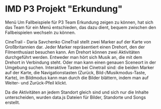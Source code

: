 # IMD P3 Projekt "Erkundung"

Menü
Um Fallbeispiele für P3 Team Erkundung zeigen zu können, hat sich das Team für ein Menü entschieden, das dazu dient, bequem zwischen den Fallbeispielen wechseln zu können.

CineTrail - Daria Savchenko
CineTrail stellt zwei Marker auf der Karte von Großbritannien dar. Jeder Marker repräsentiert einen Drehort, den der Filmenthusiast besuchen kann.
Am Drehort können zwei Aktivitäten durchgeführt werden. Entweder man hört sich Musik an, die mit dem Drehort in Verbindung steht. Oder man kann einen genauen Sceneort in der Umgebung suchen.
Interaktive Tasten bei Cinetrail sind: die beiden Marker auf der Karte, die Navigationstasten (Zurück, Bild-/Musikmodus-Taste, Karte), im Bildmodus kann man durch die Bilder blättern, indem man auf Weiter- und Zurück-Pfeil klickt.

Da die Aktivitäten an jedem Standort gleich sind und sich nur die Inhalte unterscheiden, wurden data.js Dateien für Bilder, Standorte und Songs erstellt.
